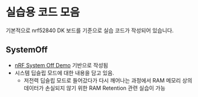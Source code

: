# 실습용 코드 모음

기본적으로 nrf52840 DK 보드를 기준으로 실습 코드가 작성되어 있습니다.

## SystemOff

- [nRF System Off Demo](https://github.com/zephyrproject-rtos/zephyr/tree/main/samples/boards/nrf/system_off) 기반으로 작성됨
- 시스템 딥슬립 모드에 대한 내용을 담고 있음.
    - 저전력 딥슬립 모드로 들어갔다가 다시 깨어나는 과정에서 RAM 메모리 상의 데이터가 손실되지 않기 위한 RAM Retention 관련 실습이 가능
